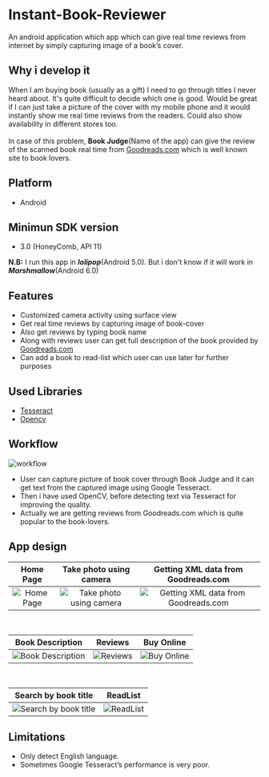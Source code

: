 # Instant-Book-Reviewer
An android application which app which can give real time reviews from internet by simply capturing image of a book’s cover.

## Why i develop it
When I am buying book (usually as a gift) I need to go through titles I never heard about. It's quite difficult to decide which one is good. Would be great if I can just take a picture of the cover with my mobile phone and it would instantly show me real time reviews from the readers. Could also show availability in different stores too. <br><br>
In case of this problem, <b>Book Judge</b>(Name of the app) can give the review of the scanned book real time from [Goodreads.com](https://www.goodreads.com/) which is well known site to book lovers.

## Platform
 - Android
 
## Minimun SDK version
 - 3.0 (HoneyComb, API 11)<br>
 
<b>N.B:</b> I run this app in <i><b>lolipop</b></i>(Android 5.0). But i don't know if it will work in <i><b>Marshmallow</b></i>(Android 6.0)

## Features
- Customized camera activity using surface view
- Get real time reviews by capturing image of book-cover
- Also get reviews by  typing book name
- Along with reviews user can get full description of the book provided by [Goodreads.com](https://www.goodreads.com/)
- Can add a book to read-list which user can use later for further purposes

## Used Libraries
- [Tesseract](https://github.com/rmtheis/tess-two)
- [Opencv](http://opencv.org/)

## Workflow
![workflow](http://i.imgur.com/xXlNk3l.png)
* User can capture picture of book cover through Book Judge and it can get text from the captured image using Google Tesseract.
* Then i have used OpenCV, before detecting text via Tesseract for improving the quality.
* Actually we are getting reviews from Goodreads.com which is quite popular to the book-lovers.



## App design
Home Page    |  Take photo using camera    | Getting XML data from Goodreads.com
:-------------------------:|:-------------------------:|:-------------------------:
![Home Page](http://i.imgur.com/GhM3ueq.jpg)  |  ![Take photo using camera](http://i.imgur.com/W3EqHzb.jpg)  |    ![Getting XML data from Goodreads.com](http://i.imgur.com/4PbYuJF.jpg)

</br>

Book Description   |  Reviews    | Buy Online
:-------------------------:|:-------------------------:|:-------------------------:
![Book Description](http://i.imgur.com/g9FGKtw.jpg)  |  ![Reviews](http://i.imgur.com/5tKEUN7.jpg)  |    ![Buy Online](http://i.imgur.com/W46YNOD.jpg)

</br>

Search by book title    |  ReadList
:-------------------------:|:-------------------------:
![Search by book title](http://i.imgur.com/49CUexa.jpg) |  ![ReadList](http://i.imgur.com/Qp55SI0.jpg)


## Limitations
- Only detect English language.
- Sometimes Google Tesseract’s performance is very poor.

